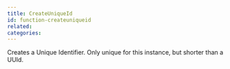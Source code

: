 ```yaml
---
title: CreateUniqueId
id: function-createuniqueid
related:
categories:
---
```


Creates a Unique Identifier. Only unique for this instance, but shorter than a UUId.
